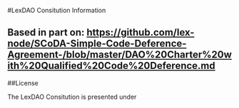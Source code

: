 #LexDAO Consitution Information

## Based in part on: https://github.com/lex-node/SCoDA-Simple-Code-Deference-Agreement-/blob/master/DAO%20Charter%20with%20Qualified%20Code%20Deference.md

##License

The LexDAO Consitution is presented under 